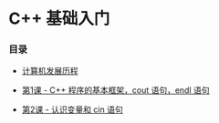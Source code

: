 # C++ 基础入门

### 目录

- [计算机发展历程](./计算机的发展历程.md)

- [第1课 - C++ 程序的基本框架，cout 语句，endl 语句](./章节/第1课%20-%20C++%20程序的基本框架，cout%20语句，endl%20语句.md)

- [第2课 - 认识变量和 cin 语句](./章节/第2课%20-%20认识变量和%20cin%20语句.md)
